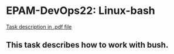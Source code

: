 # EPAM-DevOps22: Linux-bash

[Task description in .pdf file](/Task_LinuxBash.pdf)

## This task describes how to work with bush.
